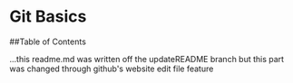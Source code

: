 # Git Basics

##Table of Contents

...this readme.md was written off the updateREADME branch
but this part was changed through github's website edit file feature
